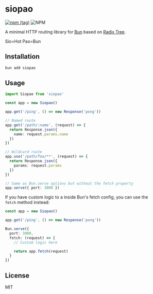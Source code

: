 # siopao

[![npm (tag)](https://img.shields.io/npm/v/siopao?style=flat&colorA=000000&colorB=000000)](https://www.npmjs.com/package/siopao) ![NPM](https://img.shields.io/npm/l/siopao?style=flat&colorA=000000&colorB=000000)

A minimal HTTP routing library for [Bun](https://github.com/Jarred-Sumner/bun) based on [Radix Tree](https://github.com/unjs/radix3).

Sio=Hot Pao=Bun

## Installation

```bash
bun add siopao
```

## Usage

```ts
import Siopao from 'siopao'

const app = new Siopao()

app.get('/ping', () => new Response('pong'))

// Named route
app.get('/path/:name', (request) => {
  return Response.json({
    name: request.params.name
  })
})

// Wildcard route
app.use('/path/foo/**', (request) => {
  return Response.json({
    params: request.params
  })
})

// Same as Bun.serve options but without the fetch property
app.serve({ port: 3000 })
```

If you have custom logic to a inside Bun's fetch config, you can use the `fetch` method instead:

```ts
const app = new Siopao()

app.get('/ping', () => new Response('pong'))

Bun.serve({
  port: 3000,
  fetch: (request) => {
    // Custom logic here

    return app.fetch(request)
  }
})
```

## License

MIT
